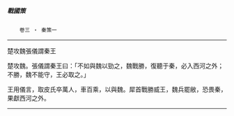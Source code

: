 

##### 戰國策
　　`卷三 ‧ 秦策一`

* * *

楚攻魏張儀謂秦王

楚攻魏。張儀謂秦王曰：「不如與魏以勁之，魏戰勝，復聽于秦，必入西河之外；不勝，魏不能守，王必取之。」

王用儀言，取皮氏卒萬人，車百乘，以與魏。犀首戰勝威王，魏兵罷敝，恐畏秦，果獻西河之外。

* * *

